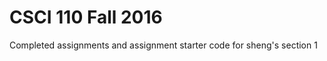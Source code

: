 CSCI 110 Fall 2016
==================

Completed assignments and assignment starter code for sheng's section 1

